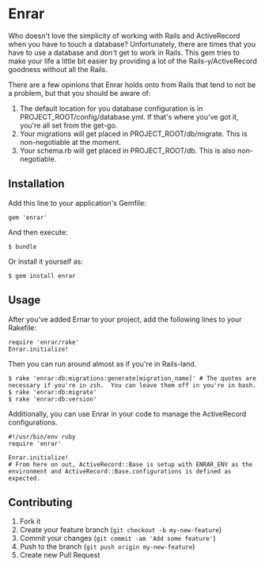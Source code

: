 # Enrar

Who doesn't love the simplicity of working with Rails and ActiveRecord when you have to touch a database?  Unfortunately, there are times that you have to use a database and _don't_ get to work in Rails.  This gem tries to make your life a little bit easier by providing a lot of the Rails-y/ActiveRecord goodness without all the Rails.

There are a few opinions that Enrar holds onto from Rails that tend to not be a problem, but that you should be aware of:

1. The default location for you database configuration is in PROJECT\_ROOT/config/database.yml.  If that's where you've got it, you're all set from the get-go.
2. Your migrations will get placed in PROJECT\_ROOT/db/migrate.  This is non-negotiable at the moment.
3. Your schema.rb will get placed in PROJECT\_ROOT/db.  This is also non-negotiable.

## Installation

Add this line to your application's Gemfile:

    gem 'enrar'

And then execute:

    $ bundle

Or install it yourself as:

    $ gem install enrar

## Usage

After you've added Ernar to your project, add the following lines to your Rakefile:

    require 'enrar/rake'
    Enrar.initialize!

Then you can run around almost as if you're in Rails-land.

    $ rake 'enrar:db:migrations:generate[migration_name]' # The quotes are necessary if you're in zsh.  You can leave them off in you're in bash.
    $ rake 'enrar:db:migrate'
    $ rake 'enrar:db:version'

Additionally, you can use Enrar in your code to manage the ActiveRecord configurations.

    #!/usr/bin/env ruby
    require 'enrar'

    Enrar.initialize!
    # From here on out, ActiveRecord::Base is setup with ENRAR_ENV as the environment and ActiveRecord::Base.configurations is defined as expected.

## Contributing

1. Fork it
2. Create your feature branch (`git checkout -b my-new-feature`)
3. Commit your changes (`git commit -am 'Add some feature'`)
4. Push to the branch (`git push origin my-new-feature`)
5. Create new Pull Request
